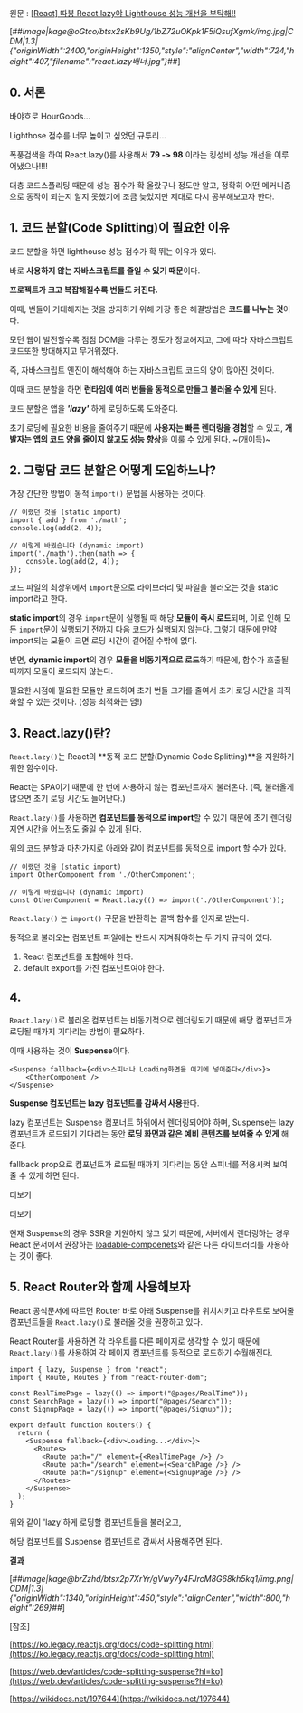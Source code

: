 원문 : [[React] 따봉 React.lazy야 Lighthouse 성능 개선을 부탁해!!](https://hi-claire.tistory.com/69)

[##_Image|kage@oGtco/btsx2sKb9Ug/1bZ72uOKpk1F5iQsufXgmk/img.jpg|CDM|1.3|{"originWidth":2400,"originHeight":1350,"style":"alignCenter","width":724,"height":407,"filename":"react.lazy배너.jpg"}_##]

## **0\. 서론**

바야흐로 HourGoods...

Lighthose 점수를 너무 높이고 싶었던 규투리...

폭풍검색을 하여 React.lazy()를 사용해서 **79 -> 98** 이라는 킹성비 성능 개선을 이루어냈으나!!!!

대충 코드스플리팅 때문에 성능 점수가 확 올랐구나 정도만 알고, 정확히 어떤 메커니즘으로 동작이 되는지 알지 못했기에 조금 늦었지만 제대로 다시 공부해보고자 한다.

## **1\. 코드 분할(Code Splitting)이 필요한 이유**

코드 분할을 하면 lighthouse 성능 점수가 확 뛰는 이유가 있다.

바로 **사용하지 않는 자바스크립트를 줄일 수 있기 때문**이다.

**프로젝트가 크고 복잡해질수록 번들도 커진다.**

이때, 번들이 거대해지는 것을 방지하기 위해 가장 좋은 해결방법은 **코드를 나누는 것**이다.

모던 웹이 발전할수록 점점 DOM을 다루는 정도가 정교해지고, 그에 따라 자바스크립트 코드또한 방대해지고 무거워졌다.

즉, 자바스크립트 엔진이 해석해야 하는 자바스크립트 코드의 양이 많아진 것이다.

이때 코드 분할을 하면 **런타임에 여러 번들을 동적으로 만들고 불러올 수 있게** 된다.

코드 분할은 앱을 _**'lazy'**_ 하게 로딩하도록 도와준다.

초기 로딩에 필요한 비용을 줄여주기 때문에 **사용자는 빠른 렌더링을 경험**할 수 있고, **개발자는 앱의 코드 양을 줄이지 않고도 성능 향상**을 이룰 수 있게 된다. ~(개이득)~

## **2\. 그렇담 코드 분할은 어떻게 도입하느냐?**

가장 간단한 방법이 동적 `import()` 문법을 사용하는 것이다.

```
// 이랬던 것을 (static import)
import { add } from './math';
console.log(add(2, 4));

// 이렇게 바꿨습니다 (dynamic import)
import('./math').then(math => {
	console.log(add(2, 4));
});
```

코드 파일의 최상위에서 `import`문으로 라이브러리 및 파일을 불러오는 것을 static import라고 한다.

**static import**의 경우 `import`문이 실행될 때 해당 **모듈이 즉시 로드**되며, 이로 인해 모든 `import`문이 실행되기 전까지 다음 코드가 실행되지 않는다. 그렇기 때문에 만약 import되는 모듈이 크면 로딩 시간이 길어질 수밖에 없다.

반면, **dynamic import**의 경우 **모듈을 비동기적으로 로드**하기 때문에, 함수가 호출될 때까지 모듈이 로드되지 않는다.

필요한 시점에 필요한 모듈만 로드하여 초기 번들 크기를 줄여서 초기 로딩 시간을 최적화할 수 있는 것이다. (성능 최적화는 덤!)

## **3\. React.lazy()란?**

`React.lazy()`는 React의 **동적 코드 분할(Dynamic Code Splitting)**을 지원하기 위한 함수이다.

React는 SPA이기 때문에 한 번에 사용하지 않는 컴포넌트까지 불러온다. (즉, 불러올게 많으면 초기 로딩 시간도 늘어난다.)

`React.lazy()`를 사용하면 **컴포넌트를 동적으로 import**할 수 있기 때문에 초기 렌더링 지연 시간을 어느정도 줄일 수 있게 된다.

위의 코드 분할과 마찬가지로 아래와 같이 컴포넌트를 동적으로 import 할 수가 있다.

```
// 이랬던 것을 (static import)
import OtherComponent from './OtherComponent';

// 이렇게 바꿨습니다 (dynamic import)
const OtherComponent = React.lazy(() => import('./OtherComponent'));
```

`React.lazy()` 는 `import()` 구문을 반환하는 콜백 함수를 인자로 받는다.

동적으로 불러오는 컴포넌트 파일에는 반드시 지켜줘야하는 두 가지 규칙이 있다.

1.  React 컴포넌트를 포함해야 한다.
2.  default export를 가진 컴포넌트여야 한다.

## **4\. <Suspense />**

`React.lazy()`로 불러온 컴포넌트는 비동기적으로 렌더링되기 때문에 해당 컴포넌트가 로딩될 때가지 기다리는 방법이 필요하다.

이때 사용하는 것이 **Suspense**이다.

```
<Suspense fallback={<div>스피너나 Loading화면을 여기에 넣어준다</div>}>
	<OtherComponent />
</Suspense>
```

**Suspense 컴포넌트는 lazy 컴포넌트를 감싸서 사용**한다.

lazy 컴포넌트는 Suspense 컴포너트 하위에서 렌더링되어야 하며, Suspense는 lazy 컴포넌트가 로드되기 기다리는 동안 **로딩 화면과 같은 예비 콘텐츠를 보여줄 수 있게** 해 준다.

fallback prop으로 컴포넌트가 로드될 때까지 기다리는 동안 스피너를 적용시켜 보여줄 수 있게 하면 된다.

더보기

더보기

현재 Suspense의 경우 SSR을 지원하지 않고 있기 때문에, 서버에서 렌더링하는 경우 React 문서에서 권장하는 [loadable-compoenets](https://loadable-components.com/docs/server-side-rendering/)와 같은 다른 라이브러리를 사용하는 것이 좋다.

## **5\. React Router와 함께 사용해보자**

React 공식문서에 따르면 Router 바로 아래 Suspense를 위치시키고 라우트로 보여줄 컴포넌트들을 `React.lazy()`로 불러올 것을 권장하고 있다.

React Router를 사용하면 각 라우트를 다른 페이지로 생각할 수 있기 때문에 `React.lazy()`를 사용하여 각 페이지 컴포넌트를 동적으로 로드하기 수월해진다.

```
import { lazy, Suspense } from "react";
import { Route, Routes } from "react-router-dom";

const RealTimePage = lazy(() => import("@pages/RealTime"));
const SearchPage = lazy(() => import("@pages/Search"));
const SignupPage = lazy(() => import("@pages/Signup"));

export default function Routers() {
  return (
    <Suspense fallback={<div>Loading...</div>}>
      <Routes>
        <Route path="/" element={<RealTimePage />} />
        <Route path="/search" element={<SearchPage />} />
        <Route path="/signup" element={<SignupPage />} />
      </Routes>
    </Suspense>
  );
}
```

위와 같이 'lazy'하게 로딩할 컴포넌트들을 불러오고,

해당 컴포넌트를 Suspense 컴포넌트로 감싸서 사용해주면 된다.

**결과**

[##_Image|kage@brZzhd/btsx2p7XrYr/gVwy7y4FJrcM8G68kh5kq1/img.png|CDM|1.3|{"originWidth":1340,"originHeight":450,"style":"alignCenter","width":800,"height":269}_##]

\[참조\]

[https://ko.legacy.reactjs.org/docs/code-splitting.html](https://ko.legacy.reactjs.org/docs/code-splitting.html)

[https://web.dev/articles/code-splitting-suspense?hl=ko](https://web.dev/articles/code-splitting-suspense?hl=ko)

[https://wikidocs.net/197644](https://wikidocs.net/197644)